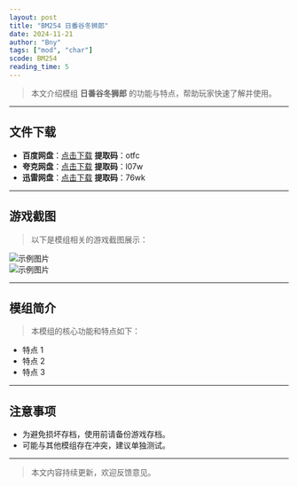 ```yaml
---
layout: post
title: "BM254 日番谷冬狮郎"
date: 2024-11-21
author: "Bny"
tags: ["mod", "char"]
scode: BM254
reading_time: 5
---
```


> 本文介绍模组 **日番谷冬狮郎** 的功能与特点，帮助玩家快速了解并使用。

---





## 文件下载
- **百度网盘**：[点击下载](https://pan.baidu.com/s/1UVyiVDqRwq8-_a8G2dl8FA?pwd=otfc)  **提取码**：otfc  
- **夸克网盘**：[点击下载](https://pan.quark.cn/s/4f6c23d9a6cd?pwd=l07w)  **提取码**：l07w  
- **迅雷网盘**：[点击下载](https://pan.xunlei.com/s/VOCCbQiJQJ_cTl6Fsent-0EHA1?pwd=76wk)  **提取码**：76wk  

---

## 游戏截图
> 以下是模组相关的游戏截图展示：

![示例图片](https://example.com/screenshot1.jpg)  
![示例图片](https://example.com/screenshot2.jpg)

---

## 模组简介
> 本模组的核心功能和特点如下：
- 特点 1
- 特点 2
- 特点 3

---

## 注意事项
- 为避免损坏存档，使用前请备份游戏存档。
- 可能与其他模组存在冲突，建议单独测试。

---

> 本文内容持续更新，欢迎反馈意见。
